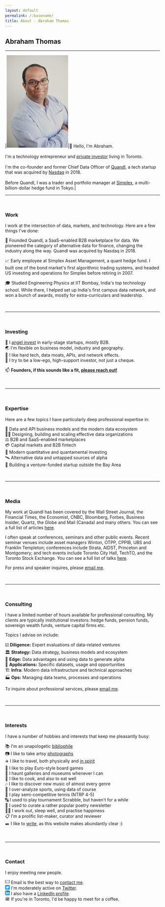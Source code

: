 ```yaml
---
layout: default
permalink: /:basename/
title: About · Abraham Thomas
---
```


## Abraham Thomas

----

|<img style="width:200px" src="/assets/img/Abraham-Thomas.jpg">|👋 Hello, I'm Abraham.<br/><br/>I'm a technology entrepreneur and [private investor](/angel) living in Toronto.<br/><br/>I'm the co-founder and former Chief Data Officer of [Quandl](https://www.quandl.com), a tech startup that was acquired by [Nasdaq](https://www.nasdaq.com) in 2018. <br/><br/>Before Quandl, I was a trader and portfolio manager at [Simplex](https://www.simplexasset.com), a multi-billion-dollar hedge fund in Tokyo.|

-----

<br/>

### Work

I work at the intersection of data, markets, and technology. Here are a few things I've done:

🚀 Founded Quandl, a SaaS-enabled B2B marketplace for data. We pioneered the category of alternative data for finance, changing the industry along the way. Quandl was acquired by Nasdaq in 2018.  

📈 Early employee at Simplex Asset Management, a quant hedge fund. I built one of the bond market's first algorithmic trading systems, and headed US investing and operations for Simplex before retiring in 2007.

🎓 Studied Engineering Physics at IIT Bombay, India's top technology school. While there, I helped set up India's first campus data network, and won a bunch of awards, mostly for extra-curriculars and leadership.

<!--
https://en.wikipedia.org/wiki/Alternative_data_(finance)
https://blog.quandl.com/quandl-the-next-chapter 
https://en.wikipedia.org/wiki/Algorithmic_trading 
https://abrahamthomas.info/bond-arbitrage/ 
-->

<br/>

-----

<br/>	


### Investing

🦋 I [angel invest](/angel) in early-stage startups, mostly B2B.  
🌏 I'm flexible on business model, industry and geography.  
🔗 I like hard tech, data moats, APIs, and network effects.  
🔧 I try to be a low-ego, high-support investor, not just a cheque.   

📫 **Founders, if this sounds like a fit, [please reach out!](mailto:athos1@gmail.com)**    


<!--
🌐 I'm also building out my network, and welcome inquiries from fellow angels looking for co-investors, doing diligence, or simply sharing ideas.  
-->

<!-- portfolio, more about, co-investing --> 

<br/>

-----

<br/>	


### Expertise

Here are a few topics I have particularly deep professional expertise in:

🔢 Data and API business models and the modern data ecosystem  
👩‍💻 Designing, building and scaling effective data organizations  
⚖️ B2B and SaaS-enabled marketplaces  
💳 Capital markets and B2B fintech  
🏧 Modern quantitative and quantamental investing  
🛰️ Alternative data and untapped sources of alpha  
🦄 Building a venture-funded startup outside the Bay Area  


<br/>

-----

<br/>	


### Media


My work at Quandl has been covered by the Wall Street Journal, the Financial Times, the Economist, CNBC, Bloomberg, Forbes, Business Insider, Quartz, the Globe and Mail (Canada) and many others. You can see a full list of articles [here](/press).

I often speak at conferences, seminars and other public events. Recent seminar venues include asset managers Winton, OTPP, CPPIB, UBS and Franklin Templeton; conferences include Strata, AIDST, Princeton and Montgomery; and tech events include Toronto City Hall, TechTO, and the Toronto Stock Exchange. You can see a full list of talks [here](/talks).

For press and speaker inquires, please [email me](mailto:athos1@gmail.com).

<br/>

-----

<br/>	

### Consulting

I have a limited number of hours available for professional consulting. My clients are typically institutional investors: hedge funds, pension funds, sovereign wealth funds, venture capital firms etc.  

Topics I advise on include:

☑️ **Diligence:** Expert evaluations of data-related ventures   
🏛️ **Strategy:** Data strategy, business models and ecosystem  
💱 **Edge:** Data advantages and using data to generate alpha  
🚚 **Applications:** Specific datasets, usage and opportunities  
🏗️ **Infra:** Modern data infrastructure and technical approaches  
🏭 **Ops:** Managing data teams, processes and operations  


To inquire about professional services, please [email me](mailto:athos1@gmail.com).


<br/>

-----

<br/>	


### Interests

I have a number of hobbies and interests that keep me pleasantly busy:

📚 I'm an unapologetic [bibliophile](/library)  
📷 I like to take artsy [photographs](/gallery)  
✈️ I like to travel, both physically and [in spirit](/library/#travel-adventure--exploration)    
🎲 I like to play Euro-style board games  
🎨 I haunt galleries and museums whenever I can  
🍱 I like to cook, and also to eat well  
🎶 I like to discover new music of almost every genre  
🏅 I over-analyze sports, using data of course  
🎾 I play semi-competitive tennis (NTRP 4-5)  
🔠 I used to play tournament Scrabble, but haven't for a while   
🌸 I used to curate a rather popular poetry newsletter  
🏋🏾 I work out, sleep well, and practise happiness  
📋 I'm a prolific list-maker, curator and reviewer  
✒️ I like to [write](/writing), as this website makes abundantly clear :)   

<br/>

-----

<br/>	


### Contact

I enjoy meeting new people.

<img style="width:15px" src="/assets/img/email-icon.svg"> Email is the best way to [contact me](mailto:athos1@gmail.com).  
<img style="width:15px" src="/assets/img/twitter-icon.svg"> I'm moderately active on [Twitter](https://twitter.com/athomasq).  
<img style="width:15px" src="/assets/img/linkedin-icon.svg"> I also have a [LinkedIn profile](https://www.linkedin.com/in/athomasq/).  
<img style="width:15px" src="/assets/img/coffee-icon.svg"> If you're in Toronto, I'd be happy to meet for a coffee.  

<br/>
<br/>

